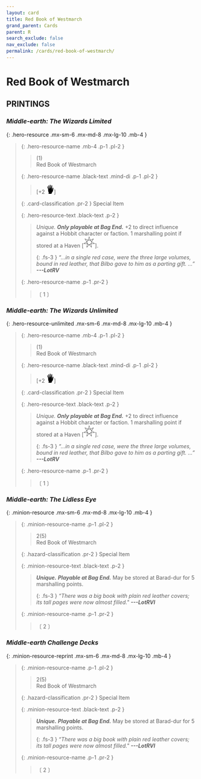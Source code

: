 ```yaml
---
layout: card
title: Red Book of Westmarch
grand_parent: Cards
parent: R
search_exclude: false
nav_exclude: false
permalink: /cards/red-book-of-westmarch/
---
```


# Red Book of Westmarch


## PRINTINGS


### _Middle-earth: The Wizards Limited_

{: .hero-resource .mx-sm-6 .mx-md-8 .mx-lg-10 .mb-4 }
> {: .hero-resource-name .mb-4 .p-1 .pl-2 }
> > <div class="card-mp">(1)</div>
> > <div class="card-name">Red Book of Westmarch</div>
>
> {: .hero-resource-name .black-text .mind-di .p-1 .pl-2 }
> > [+2 ![](/assets/images/di.svg)]
>
> {: .card-classification .pr-2 }
> Special Item
>
> {: .hero-resource-text .black-text .p-2 }
> > _Unique._ ***Only playable at Bag End.*** +2 to direct influence against a Hobbit character or faction. 1 marshalling point if stored at a Haven <nobr>[<img src="/assets/images/free-haven.svg">]</nobr>. 
> > 
> > {: .fs-3 } 
> > _“...in a single red case, were the three large volumes, bound in red leather, that Bilbo gave to him as a parting gift. ...”_ ***---&#65279;LotRV*** 
> 
> {: .hero-resource-name .p-1 .pr-2 }
> > <div class="card-shield"></div>
> > <div class="card-corruption">〔 1 〕</div>

### _Middle-earth: The Wizards Unlimited_

{: .hero-resource-unlimited .mx-sm-6 .mx-md-8 .mx-lg-10 .mb-4 }
> {: .hero-resource-name .mb-4 .p-1 .pl-2 }
> > <div class="card-mp">(1)</div>
> > <div class="card-name">Red Book of Westmarch</div>
>
> {: .hero-resource-name .black-text .mind-di .p-1 .pl-2 }
> > [+2 ![](/assets/images/di.svg)]
>
> {: .card-classification .pr-2 }
> Special Item
>
> {: .hero-resource-text .black-text .p-2 }
> > _Unique._ ***Only playable at Bag End.*** +2 to direct influence against a Hobbit character or faction. 1 marshalling point if stored at a Haven <nobr>[<img src="/assets/images/free-haven.svg">]</nobr>. 
> > 
> > {: .fs-3 } 
> > _“...in a single red case, were the three large volumes, bound in red leather, that Bilbo gave to him as a parting gift. ...”_ ***---&#65279;LotRV*** 
> 
> {: .hero-resource-name .p-1 .pr-2 }
> > <div class="card-shield"></div>
> > <div class="card-corruption">〔 1 〕</div>

### _Middle-earth: The Lidless Eye_

{: .minion-resource .mx-sm-6 .mx-md-8 .mx-lg-10 .mb-4 }
> {: .minion-resource-name .p-1 .pl-2 }
> > <div class="hazard-mp">2(5)</div>
> > <div class="card-name">Red Book of Westmarch</div>
>
> {: .hazard-classification .pr-2 }
> Special Item
>
> {: .minion-resource-text .black-text .p-2 }
> > _**Unique.**_ ***Playable at Bag End.*** May be stored at Barad-dur for 5 marshalling points. 
> > 
> > {: .fs-3 } 
> > _“There was a big book with plain red leather covers; its tall pages were now almost filled."_ ***---&#65279;LotRVI*** 
> 
> {: .minion-resource-name .p-1 .pr-2 }
> > <div class="card-shield"></div>
> > <div class="card-corruption-white">〔 2 〕</div>

### _Middle-earth Challenge Decks_

{: .minion-resource-reprint .mx-sm-6 .mx-md-8 .mx-lg-10 .mb-4 }
> {: .minion-resource-name .p-1 .pl-2 }
> > <div class="hazard-mp">2(5)</div>
> > <div class="card-name">Red Book of Westmarch</div>
>
> {: .hazard-classification .pr-2 }
> Special Item
>
> {: .minion-resource-text .black-text .p-2 }
> > _**Unique.**_ ***Playable at Bag End.*** May be stored at Barad-dur for 5 marshalling points. 
> > 
> > {: .fs-3 } 
> > _“There was a big book with plain red leather covers; its tall pages were now almost filled."_ ***---&#65279;LotRVI*** 
> 
> {: .minion-resource-name .p-1 .pr-2 }
> > <div class="card-shield"></div>
> > <div class="card-corruption-white">〔 2 〕</div>
